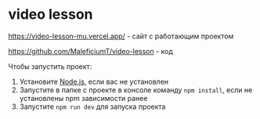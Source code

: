 # video lesson
https://video-lesson-mu.vercel.app/ - сайт с работающим проектом

https://github.com/MaleficiumT/video-lesson - код

Чтобы запустить проект:
1. Установите [Node.js](https://nodejs.org/en), если вас не установлен
2. Запустите в папке с проекте в консоле команду `npm install`, если не установлены npm зависимости ранее
3. Запустите `npm run dev` для запуска проекта
